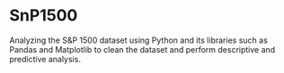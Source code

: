 # SnP1500
Analyzing the S&amp;P 1500 dataset using Python and its libraries such as Pandas and Matplotlib to clean the dataset and perform descriptive and predictive analysis.
